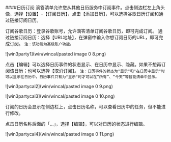 ####日历订阅
滴答清单允许您从其他日历服务中订阅事件。点击侧边栏左上角头像，选择【设置】-【订阅日历】，点击【添加日历】，可以选择谷歌日历订阅和通过链接订阅日历。

订阅谷歌日历：登录谷歌账号，允许滴答清单订阅谷歌日历，即可完成订阅。
通过链接订阅日历：选择【URL地址】，在弹窗中输入你想订阅日历的URL，即可完成订阅。 
`注：该功能为高级账户功能。`

![win3party1](win/wincal/pasted image 0 8.png)

点击【编辑】可以选择日历事件的状态显示、在日历中显示、隐藏。如果不想再订阅该日历；也可以选择【取消订阅】。 
`注：日历事件的状态为"显示"和"在日历中显示"时可以显示在日历中，日历事件只有为"显示"时才可以在“所有”、“今天”等智能清单中显示。`

![win3partycal2](win/wincal/pasted image 0 9.png)

![win3partycal3](win/wincal/pasted image 0 10.png)

订阅的日历会显示在侧边栏上，点击日历名称，可以查看日历中的任务，但不能进行修改。

点击日历名称后面的「...」，选择【编辑】，可以对日历的状态进行编辑。

![win3partycal4](win/wincal/pasted image 0 11.png)